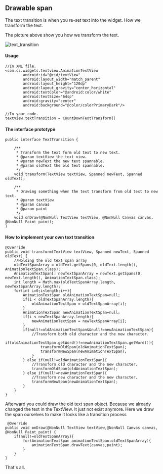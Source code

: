 ## Drawable span

The text transition is when you re-set text into the widget. How we transform the text.

The picture above show you how we transform the text.

![text_transition](https://github.com/momodae/LibraryResources/blob/master/CommonWidgets/image/text_transition.gif?raw=true)


#### Usage

```
//In XML file.
<com.cz.widgets.textview.AnimationTextView
        android:id="@+id/textView"
        android:layout_width="match_parent"
        android:layout_height="120dp"
        android:layout_gravity="center_horizontal"
        android:textColor="@android:color/white"
        android:textSize="64sp"
        android:gravity="center"
        android:background="@color/colorPrimaryDark"/>

//In your code.
textView.textTransition = CountDownTextTransform()
```

#### The interface prototype

```
public interface TextTransition {

    /**
     * Transform the text form old text to new text.
     * @param textView the text view.
     * @param newText the new text spannable.
     * @param oldText the old text spannable.
     */
    void transform(TextView textView, Spanned newText, Spanned oldText);

    /**
     * Drawing something when the text transform from old text to new text.
     * @param textView
     * @param canvas
     * @param paint
     */
    void onDraw(@NonNull TextView textView, @NonNull Canvas canvas, @NonNull Paint paint);
}
```

#### How to implement your own text transition

```
@Override
public void transform(TextView textView, Spanned newText, Spanned oldText) {
    //Holding the old text span array
    oldTextSpanArray = oldText.getSpans(0, oldText.length(), AnimationTextSpan.class);
    AnimationTextSpan[] newTextSpanArray = newText.getSpans(0, newText.length(), AnimationTextSpan.class);
    int length = Math.max(oldTextSpanArray.length, newTextSpanArray.length);
    for(int i=0;i<length;i++){
        AnimationTextSpan oldAnimationTextSpan=null;
        if(i < oldTextSpanArray.length){
            oldAnimationTextSpan = oldTextSpanArray[i];
        }
        AnimationTextSpan newAnimationTextSpan=null;
        if(i < newTextSpanArray.length){
            newAnimationTextSpan = newTextSpanArray[i];
        }
        if(null!=oldAnimationTextSpan&&null!=newAnimationTextSpan){
            //Transform both old character and the new character.
            if(oldAnimationTextSpan.getWord()!=newAnimationTextSpan.getWord()){
                transformOldSpan(oldAnimationTextSpan);
                transformNewSpan(newAnimationTextSpan);
            }
        } else if(null!=oldAnimationTextSpan){
            //Transform old character and the new character.
            transformOldSpan(oldAnimationTextSpan);
        } else if(null!=newAnimationTextSpan){
            //Transform new character and the new character.
            transformNewSpan(newAnimationTextSpan);
        }
    }
}
```

Afterward you could draw the old text span object.
Because we already changed the text in the TextView. It just not exist anymore. Here we draw the span ourselves to make it looks like a transition process

```
 @Override
public void onDraw(@NonNull TextView textView,@NonNull Canvas canvas, @NonNull Paint paint) {
    if(null!=oldTextSpanArray){
        for(AnimationTextSpan animationTextSpan:oldTextSpanArray){
            animationTextSpan.drawText(canvas,paint);
        }
    }
}
```


That's all.
